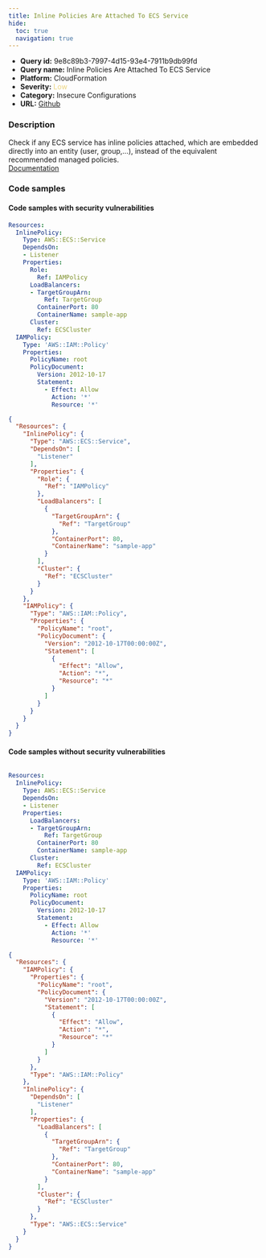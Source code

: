 ```yaml
---
title: Inline Policies Are Attached To ECS Service
hide:
  toc: true
  navigation: true
---
```


<style>
  .highlight .hll {
    background-color: #ff171742;
  }
  .md-content {
    max-width: 1100px;
    margin: 0 auto;
  }
</style>

-   **Query id:** 9e8c89b3-7997-4d15-93e4-7911b9db99fd
-   **Query name:** Inline Policies Are Attached To ECS Service
-   **Platform:** CloudFormation
-   **Severity:** <span style="color:#edd57e">Low</span>
-   **Category:** Insecure Configurations
-   **URL:** [Github](https://github.com/Checkmarx/kics/tree/master/assets/queries/cloudFormation/aws/inline_policies_are_attached_to_ecs_service)

### Description
Check if any ECS service has inline policies attached, which are embedded directly into an entity (user, group,...), instead of the equivalent recommended managed policies.<br>
[Documentation](https://docs.aws.amazon.com/AWSCloudFormation/latest/UserGuide/aws-resource-ecs-service.html)

### Code samples
#### Code samples with security vulnerabilities
```yaml title="Positive test num. 1 - yaml file" hl_lines="7"
Resources:
  InlinePolicy:
    Type: AWS::ECS::Service
    DependsOn:
    - Listener
    Properties:
      Role:
        Ref: IAMPolicy
      LoadBalancers:
      - TargetGroupArn:
          Ref: TargetGroup
        ContainerPort: 80
        ContainerName: sample-app
      Cluster:
        Ref: ECSCluster
  IAMPolicy:
    Type: 'AWS::IAM::Policy'
    Properties:
      PolicyName: root
      PolicyDocument:
        Version: 2012-10-17
        Statement:
          - Effect: Allow
            Action: '*'
            Resource: '*'

```
```json title="Positive test num. 2 - json file" hl_lines="9"
{
  "Resources": {
    "InlinePolicy": {
      "Type": "AWS::ECS::Service",
      "DependsOn": [
        "Listener"
      ],
      "Properties": {
        "Role": {
          "Ref": "IAMPolicy"
        },
        "LoadBalancers": [
          {
            "TargetGroupArn": {
              "Ref": "TargetGroup"
            },
            "ContainerPort": 80,
            "ContainerName": "sample-app"
          }
        ],
        "Cluster": {
          "Ref": "ECSCluster"
        }
      }
    },
    "IAMPolicy": {
      "Type": "AWS::IAM::Policy",
      "Properties": {
        "PolicyName": "root",
        "PolicyDocument": {
          "Version": "2012-10-17T00:00:00Z",
          "Statement": [
            {
              "Effect": "Allow",
              "Action": "*",
              "Resource": "*"
            }
          ]
        }
      }
    }
  }
}

```


#### Code samples without security vulnerabilities
```yaml title="Negative test num. 1 - yaml file"

Resources:
  InlinePolicy:
    Type: AWS::ECS::Service
    DependsOn:
    - Listener
    Properties:
      LoadBalancers:
      - TargetGroupArn:
          Ref: TargetGroup
        ContainerPort: 80
        ContainerName: sample-app
      Cluster:
        Ref: ECSCluster
  IAMPolicy:
    Type: 'AWS::IAM::Policy'
    Properties:
      PolicyName: root
      PolicyDocument:
        Version: 2012-10-17
        Statement:
          - Effect: Allow
            Action: '*'
            Resource: '*'

```
```json title="Negative test num. 2 - json file"
{
  "Resources": {
    "IAMPolicy": {
      "Properties": {
        "PolicyName": "root",
        "PolicyDocument": {
          "Version": "2012-10-17T00:00:00Z",
          "Statement": [
            {
              "Effect": "Allow",
              "Action": "*",
              "Resource": "*"
            }
          ]
        }
      },
      "Type": "AWS::IAM::Policy"
    },
    "InlinePolicy": {
      "DependsOn": [
        "Listener"
      ],
      "Properties": {
        "LoadBalancers": [
          {
            "TargetGroupArn": {
              "Ref": "TargetGroup"
            },
            "ContainerPort": 80,
            "ContainerName": "sample-app"
          }
        ],
        "Cluster": {
          "Ref": "ECSCluster"
        }
      },
      "Type": "AWS::ECS::Service"
    }
  }
}

```
